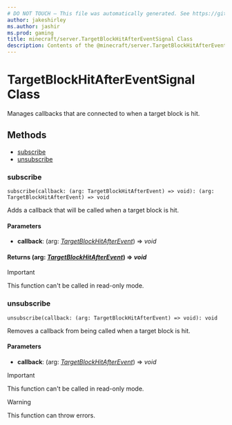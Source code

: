```yaml
---
# DO NOT TOUCH — This file was automatically generated. See https://github.com/mojang/minecraftapidocsgenerator to modify descriptions, examples, etc.
author: jakeshirley
ms.author: jashir
ms.prod: gaming
title: minecraft/server.TargetBlockHitAfterEventSignal Class
description: Contents of the @minecraft/server.TargetBlockHitAfterEventSignal class.
---
```

# TargetBlockHitAfterEventSignal Class

Manages callbacks that are connected to when a target block is hit.

## Methods
- [subscribe](#subscribe)
- [unsubscribe](#unsubscribe)

### **subscribe**
`
subscribe(callback: (arg: TargetBlockHitAfterEvent) => void): (arg: TargetBlockHitAfterEvent) => void
`

Adds a callback that will be called when a target block is hit.

#### **Parameters**
- **callback**: (arg: [*TargetBlockHitAfterEvent*](TargetBlockHitAfterEvent.md)) => *void*

#### **Returns** (arg: [*TargetBlockHitAfterEvent*](TargetBlockHitAfterEvent.md)) => *void*

> [!IMPORTANT]
> This function can't be called in read-only mode.

### **unsubscribe**
`
unsubscribe(callback: (arg: TargetBlockHitAfterEvent) => void): void
`

Removes a callback from being called when a target block is hit.

#### **Parameters**
- **callback**: (arg: [*TargetBlockHitAfterEvent*](TargetBlockHitAfterEvent.md)) => *void*

> [!IMPORTANT]
> This function can't be called in read-only mode.

> [!WARNING]
> This function can throw errors.
